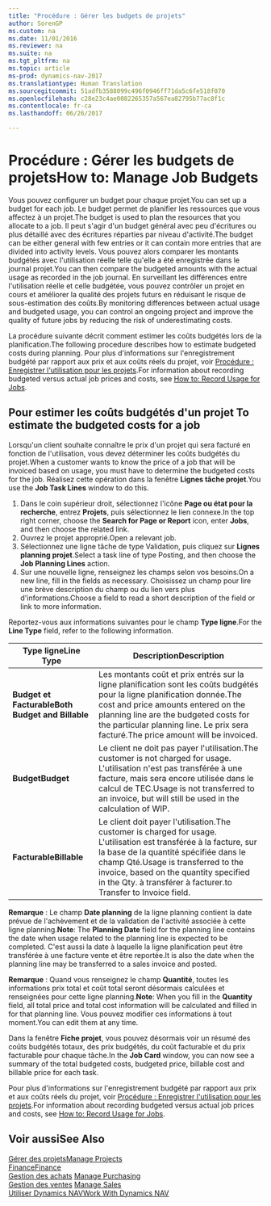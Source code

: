 ```yaml
---
title: "Procédure : Gérer les budgets de projets"
author: SorenGP
ms.custom: na
ms.date: 11/01/2016
ms.reviewer: na
ms.suite: na
ms.tgt_pltfrm: na
ms.topic: article
ms-prod: dynamics-nav-2017
ms.translationtype: Human Translation
ms.sourcegitcommit: 51adfb3588099c496f0946ff71da5c6fe518f070
ms.openlocfilehash: c28e23c4ae0082265357a567ea82795b77ac8f1c
ms.contentlocale: fr-ca
ms.lasthandoff: 06/26/2017

---
```


# <a name="how-to-manage-job-budgets"></a><span data-ttu-id="9a956-102">Procédure : Gérer les budgets de projets</span><span class="sxs-lookup"><span data-stu-id="9a956-102">How to: Manage Job Budgets</span></span>
<span data-ttu-id="9a956-103">Vous pouvez configurer un budget pour chaque projet.</span><span class="sxs-lookup"><span data-stu-id="9a956-103">You can set up a budget for each job.</span></span> <span data-ttu-id="9a956-104">Le budget permet de planifier les ressources que vous affectez à un projet.</span><span class="sxs-lookup"><span data-stu-id="9a956-104">The budget is used to plan the resources that you allocate to a job.</span></span> <span data-ttu-id="9a956-105">Il peut s'agir d'un budget général avec peu d'écritures ou plus détaillé avec des écritures réparties par niveau d'activité.</span><span class="sxs-lookup"><span data-stu-id="9a956-105">The budget can be either general with few entries or it can contain more entries that are divided into activity levels.</span></span> <span data-ttu-id="9a956-106">Vous pouvez alors comparer les montants budgétés avec l'utilisation réelle telle qu'elle a été enregistrée dans le journal projet.</span><span class="sxs-lookup"><span data-stu-id="9a956-106">You can then compare the budgeted amounts with the actual usage as recorded in the job journal.</span></span> <span data-ttu-id="9a956-107">En surveillant les différences entre l'utilisation réelle et celle budgétée, vous pouvez contrôler un projet en cours et améliorer la qualité des projets futurs en réduisant le risque de sous-estimation des coûts.</span><span class="sxs-lookup"><span data-stu-id="9a956-107">By monitoring differences between actual usage and budgeted usage, you can control an ongoing project and improve the quality of future jobs by reducing the risk of underestimating costs.</span></span>

<span data-ttu-id="9a956-108">La procédure suivante décrit comment estimer les coûts budgétés lors de la planification.</span><span class="sxs-lookup"><span data-stu-id="9a956-108">The following procedure describes how to estimate budgeted costs during planning.</span></span> <span data-ttu-id="9a956-109">Pour plus d'informations sur l'enregistrement budgété par rapport aux prix et aux coûts réels du projet, voir [Procédure : Enregistrer l'utilisation pour les projets](projects-how-record-job-usage.md).</span><span class="sxs-lookup"><span data-stu-id="9a956-109">For information about recording budgeted versus actual job prices and costs, see [How to: Record Usage for Jobs](projects-how-record-job-usage.md).</span></span>  

## <span data-ttu-id="9a956-110"><a name="JobBudgetCosts"></a> Pour estimer les coûts budgétés d'un projet</span><span class="sxs-lookup"><span data-stu-id="9a956-110"><a name="JobBudgetCosts"></a> To estimate the budgeted costs for a job</span></span>  
<span data-ttu-id="9a956-111">Lorsqu'un client souhaite connaître le prix d'un projet qui sera facturé en fonction de l'utilisation, vous devez déterminer les coûts budgétés du projet.</span><span class="sxs-lookup"><span data-stu-id="9a956-111">When a customer wants to know the price of a job that will be invoiced based on usage, you must have to determine the budgeted costs for the job.</span></span> <span data-ttu-id="9a956-112">Réalisez cette opération dans la fenêtre **Lignes tâche projet**.</span><span class="sxs-lookup"><span data-stu-id="9a956-112">You use the **Job Task Lines** window to do this.</span></span>

1. <span data-ttu-id="9a956-113">Dans le coin supérieur droit, sélectionnez l'icône **Page ou état pour la recherche**, entrez **Projets**, puis sélectionnez le lien connexe.</span><span class="sxs-lookup"><span data-stu-id="9a956-113">In the top right corner, choose the **Search for Page or Report** icon, enter **Jobs**, and then choose the related link.</span></span>  
2. <span data-ttu-id="9a956-114">Ouvrez le projet approprié.</span><span class="sxs-lookup"><span data-stu-id="9a956-114">Open a relevant job.</span></span>
3. <span data-ttu-id="9a956-115">Sélectionnez une ligne tâche de type Validation, puis cliquez sur **Lignes planning projet**.</span><span class="sxs-lookup"><span data-stu-id="9a956-115">Select a task line of type Posting, and then choose the **Job Planning Lines** action.</span></span>
4. <span data-ttu-id="9a956-116">Sur une nouvelle ligne, renseignez les champs selon vos besoins.</span><span class="sxs-lookup"><span data-stu-id="9a956-116">On a new line, fill in the fields as necessary.</span></span> <span data-ttu-id="9a956-117">Choisissez un champ pour lire une brève description du champ ou du lien vers plus d'informations.</span><span class="sxs-lookup"><span data-stu-id="9a956-117">Choose a field to read a short description of the field or link to more information.</span></span>   

<span data-ttu-id="9a956-118">Reportez-vous aux informations suivantes pour le champ **Type ligne**.</span><span class="sxs-lookup"><span data-stu-id="9a956-118">For the **Line Type** field, refer to the following information.</span></span>  

|<span data-ttu-id="9a956-119">Type ligne</span><span class="sxs-lookup"><span data-stu-id="9a956-119">Line Type</span></span> |<span data-ttu-id="9a956-120">Description</span><span class="sxs-lookup"><span data-stu-id="9a956-120">Description</span></span> |
|----------|------------|
|<span data-ttu-id="9a956-121">**Budget et Facturable**</span><span class="sxs-lookup"><span data-stu-id="9a956-121">**Both Budget and Billable**</span></span>|<span data-ttu-id="9a956-122">Les montants coût et prix entrés sur la ligne planification sont les coûts budgétés pour la ligne planification donnée.</span><span class="sxs-lookup"><span data-stu-id="9a956-122">The cost and price amounts entered on the planning line are the budgeted costs for the particular planning line.</span></span> <span data-ttu-id="9a956-123">Le prix sera facturé.</span><span class="sxs-lookup"><span data-stu-id="9a956-123">The price amount will be invoiced.</span></span>|
|<span data-ttu-id="9a956-124">**Budget**</span><span class="sxs-lookup"><span data-stu-id="9a956-124">**Budget**</span></span>|<span data-ttu-id="9a956-125">Le client ne doit pas payer l'utilisation.</span><span class="sxs-lookup"><span data-stu-id="9a956-125">The customer is not charged for usage.</span></span> <span data-ttu-id="9a956-126">L'utilisation n'est pas transférée à une facture, mais sera encore utilisée dans le calcul de TEC.</span><span class="sxs-lookup"><span data-stu-id="9a956-126">Usage is not transferred to an invoice, but will still be used in the calculation of WIP.</span></span>|
|<span data-ttu-id="9a956-127">**Facturable**</span><span class="sxs-lookup"><span data-stu-id="9a956-127">**Billable**</span></span>|<span data-ttu-id="9a956-128">Le client doit payer l'utilisation.</span><span class="sxs-lookup"><span data-stu-id="9a956-128">The customer is charged for usage.</span></span> <span data-ttu-id="9a956-129">L'utilisation est transférée à la facture, sur la base de la quantité spécifiée dans le champ Qté.</span><span class="sxs-lookup"><span data-stu-id="9a956-129">Usage is transferred to the invoice, based on the quantity specified in the Qty.</span></span> <span data-ttu-id="9a956-130">à transférer à facturer.</span><span class="sxs-lookup"><span data-stu-id="9a956-130">to Transfer to Invoice field.</span></span>|

<span data-ttu-id="9a956-131">**Remarque** : Le champ **Date planning** de la ligne planning contient la date prévue de l'achèvement et de la validation de l'activité associée à cette ligne planning.</span><span class="sxs-lookup"><span data-stu-id="9a956-131">**Note**: The **Planning Date** field for the planning line contains the date when usage related to the planning line is expected to be completed.</span></span> <span data-ttu-id="9a956-132">C'est aussi la date à laquelle la ligne planification peut être transférée à une facture vente et être reportée.</span><span class="sxs-lookup"><span data-stu-id="9a956-132">It is also the date when the planning line may be transferred to a sales invoice and posted.</span></span>  

<span data-ttu-id="9a956-133">**Remarque** : Quand vous renseignez le champ **Quantité**, toutes les informations prix total et coût total seront désormais calculées et renseignées pour cette ligne planning.</span><span class="sxs-lookup"><span data-stu-id="9a956-133">**Note**: When you fill in the **Quantity** field, all total price and total cost information will be calculated and filled in for that planning line.</span></span> <span data-ttu-id="9a956-134">Vous pouvez modifier ces informations à tout moment.</span><span class="sxs-lookup"><span data-stu-id="9a956-134">You can edit them at any time.</span></span>

<span data-ttu-id="9a956-135">Dans la fenêtre **Fiche projet**, vous pouvez désormais voir un résumé des coûts budgétés totaux, des prix budgétés, du coût facturable et du prix facturable pour chaque tâche.</span><span class="sxs-lookup"><span data-stu-id="9a956-135">In the **Job Card** window, you can now see a summary of the total budgeted costs, budgeted price, billable cost and billable price for each task.</span></span>

<span data-ttu-id="9a956-136">Pour plus d'informations sur l'enregistrement budgété par rapport aux prix et aux coûts réels du projet, voir [Procédure : Enregistrer l'utilisation pour les projets](projects-how-record-job-usage.md).</span><span class="sxs-lookup"><span data-stu-id="9a956-136">For information about recording budgeted versus actual job prices and costs, see [How to: Record Usage for Jobs](projects-how-record-job-usage.md).</span></span>

## <a name="see-also"></a><span data-ttu-id="9a956-137">Voir aussi</span><span class="sxs-lookup"><span data-stu-id="9a956-137">See Also</span></span>
[<span data-ttu-id="9a956-138">Gérer des projets</span><span class="sxs-lookup"><span data-stu-id="9a956-138">Manage Projects</span></span>](projects-manage-projects.md)  
[<span data-ttu-id="9a956-139">Finance</span><span class="sxs-lookup"><span data-stu-id="9a956-139">Finance</span></span>](finance-setup.md)  
<span data-ttu-id="9a956-140">[Gestion des achats](purchasing-manage-purchasing.md)       </span><span class="sxs-lookup"><span data-stu-id="9a956-140">[Manage Purchasing](purchasing-manage-purchasing.md)       </span></span>  
<span data-ttu-id="9a956-141">[Gestion des ventes](sales-manage-sales.md)    </span><span class="sxs-lookup"><span data-stu-id="9a956-141">[Manage Sales](sales-manage-sales.md)    </span></span>  
[<span data-ttu-id="9a956-142">Utiliser Dynamics NAV</span><span class="sxs-lookup"><span data-stu-id="9a956-142">Work With Dynamics NAV</span></span>](ui-work-product.md)  

